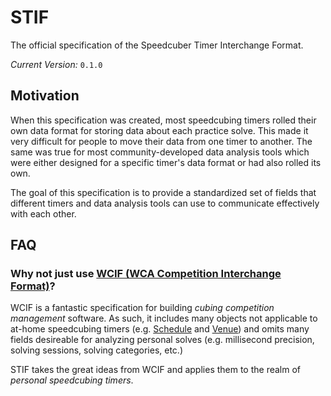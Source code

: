<!--
 Copyright (c) 2022 Joseph Hale <me@jhale.dev>

 This Source Code Form is subject to the terms of the Mozilla Public
 License, v. 2.0. If a copy of the MPL was not distributed with this
 file, You can obtain one at http://mozilla.org/MPL/2.0/.
-->
# STIF

The official specification of the Speedcuber Timer Interchange Format.

*Current Version:* `0.1.0`

## Motivation

When this specification was created, most speedcubing timers rolled
their own data format for storing data about each practice solve. This
made it very difficult for people to move their data from one timer to
another. The same was true for most community-developed data analysis
tools which were either designed for a specific timer's data format or
had also rolled its own.

The goal of this specification is to provide a standardized set of
fields that different timers and data analysis tools can use to
communicate effectively with each other.

## FAQ

### Why not just use [WCIF (WCA Competition Interchange Format)](https://github.com/SpeedcuberOSS/wcif)?
WCIF is a fantastic specification for building *cubing competition
management* software. As such, it includes many objects not applicable
to at-home speedcubing timers (e.g.
[Schedule](https://github.com/SpeedcuberOSS/wcif/blob/master/specification.md#Schedule)
and
[Venue](https://github.com/SpeedcuberOSS/wcif/blob/master/specification.md#Venue))
and omits many fields desireable for analyzing personal solves (e.g.
millisecond precision, solving sessions, solving categories, etc.)

STIF takes the great ideas from WCIF and applies them to the realm of
*personal speedcubing timers*.